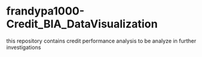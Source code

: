 # frandypa1000-Credit_BIA_DataVisualization
this repository contains credit performance analysis to be analyze in further investigations
